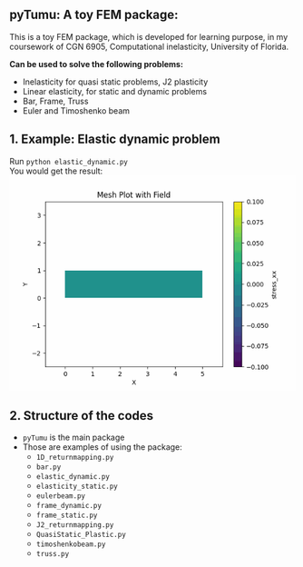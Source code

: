 ## pyTumu: A toy FEM package:

This is a toy FEM package, which is developed for learning purpose,
in my coursework of CGN 6905, Computational inelasticity, University of Florida.

**Can be used to solve the following problems:**

- Inelasticity for quasi static problems, J2 plasticity
- Linear elasticity, for static and dynamic problems
- Bar, Frame, Truss
- Euler and Timoshenko beam

## 1. Example: Elastic dynamic problem

Run `python elastic_dynamic.py`  
You would get the result:
![Elastic](Result/vibration.gif)

## 2. Structure of the codes

- `pyTumu` is the main package
- Those are examples of using the package:
    - `1D_returnmapping.py`
    - `bar.py`
    - `elastic_dynamic.py`
    - `elasticity_static.py`
    - `eulerbeam.py`
    - `frame_dynamic.py`
    - `frame_static.py`
    - `J2_returnmapping.py`
    - `QuasiStatic_Plastic.py`
    - `timoshenkobeam.py`
    - `truss.py`